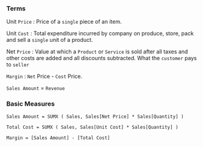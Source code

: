 ### Terms

Unit `Price` : Price of a `single` piece of an item.

Unit `Cost` : Total expenditure incurred by company on produce, store, pack and sell a `single` unit of a product.

Net `Price` : Value at which a `Product` or `Service` is sold after all taxes and other costs are added and all discounts subtracted. What the `customer` pays to `seller`

`Margin` : `Net` Price - `Cost` Price.

`Sales Amount` = `Revenue`

### Basic Measures

```
Sales Amount = SUMX ( Sales, Sales[Net Price] * Sales[Quantity] )

Total Cost = SUMX ( Sales, Sales[Unit Cost] * Sales[Quantity] )

Margin = [Sales Amount] - [Total Cost]
```
